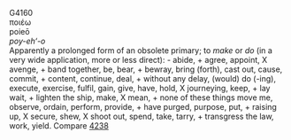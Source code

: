 <body>
  <p>G4160<br>  ποιέω  <br> poieō  <br><i>poy-eh‘-o </i><br>Apparently a prolonged form of an obsolete primary; to <i>make</i> or <i>do</i> (in a very wide application, more or less direct): - abide, + agree, appoint, X avenge, + band together, be, bear, + bewray, bring (forth), cast out, cause, commit, + content, continue, deal, + without any delay, (would) do (-ing), execute, exercise, fulfil, gain, give, have, hold, X journeying, keep, + lay wait, + lighten the ship, make, X mean, + none of these things move me, observe, ordain, perform, provide, + have purged, purpose, put, + raising up, X secure, shew, X shoot out, spend, take, tarry, + transgress the law, work, yield. Compare <a href="g4238.htm">4238</a> <br></p>
 </body>